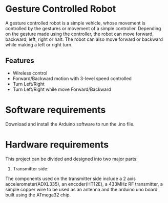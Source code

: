# Gesture Controlled Robot

A gesture controlled robot is a simple vehicle, whose movement is
controlled by the gestures or movement of a simple controller. Depending on the
gesture made using the controller, the robot can move forward, backward, left,
right or halt. The robot can also move forward or backward while making a left
or right turn.

## Features
* Wireless control
* Forward/Backward motion with 3-level speed controlled
* Turn Left/Right
* Turn Left/Right while move Forward/Backward

# Software requirements

Download and install the Arduino software to run the .ino file.

# Hardware requirements

This project can be divided and designed into two major parts:
1. Transmitter side:

The components used on the transmitter side include a 2 axis accelerometer(ADXL335), an encoder(HT12E), a 433MHz RF     transmitter, a simple copper wire to be used as an antenna and the arduino uno board built using the ATmega32 chip. 

